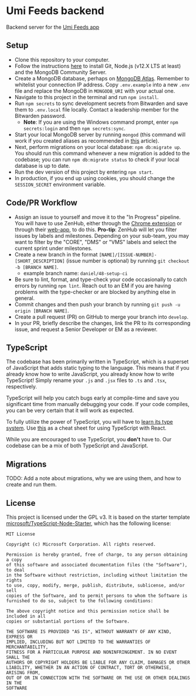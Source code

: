 # Umi Feeds backend

Backend server for the [Umi Feeds app](https://github.com/GTBitsOfGood/umi-feeds-app)

## Setup

- Clone this repository to your computer.
- Follow the instructions [here](https://www.notion.so/gtbitsofgood/Getting-Started-56106473076a47eaa8c863741becbf34) to install Git, Node.js (v12.X LTS at least) and the MongoDB Community Server.
- Create a MongoDB database, perhaps on [MongoDB Atlas](https://www.mongodb.com/cloud/atlas). Remember to whitelist your connection IP address. Copy `.env.example` into a new `.env` file and replace the MongoDB <password> in `MONGODB_URI` with your actual one.
- Navigate to this project in the terminal and run `npm install`.
- Run `npm secrets` to sync development secrets from Bitwarden and save them to `.env.local` file locally. Contact a leadership member for the Bitwarden password.
  - **Note**: If you are using the Windows command prompt, enter `npm secrets:login` and then `npm secrets:sync`.
- Start your local MongoDB server by running `mongod` (this command will work if you created aliases as recommended in [this](https://zellwk.com/blog/install-mongodb/) article).
- Next, perform migrations on your local database: `npm db:migrate up`. You should run this command whenever a new migration is added to the codebase; you can run `npm db:migrate status` to check if your local database is up to date.
- Run the dev version of this project by entering `npm start`.
- In production, if you end up using cookies, you should change the `SESSION_SECRET` environment variable.

## Code/PR Workflow

- Assign an issue to yourself and move it to the "In Progress" pipeline. You will have to use ZenHub, either through the [Chrome extension](https://chrome.google.com/webstore/detail/zenhub-for-github/ogcgkffhplmphkaahpmffcafajaocjbd) or through their [web-app](https://app.zenhub.com/), to do this. **Pro-tip**: ZenHub will let you filter issues by labels and milestones. Depending on your sub-team, you may want to filter by the "CORE", "DMS" or "VMS" labels and select the current sprint under milestones.
- Create a new branch in the format `[NAME]/[ISSUE-NUMBER]-[SHORT_DESCRIPTION]` (issue number is optional) by running `git checkout -b [BRANCH NAME]`.
  - example branch name: `daniel/48-setup-ci`
- Be sure to lint, format, and type-check your code occasionally to catch errors by running `npm lint`. Reach out to an EM if you are having problems with the type-checker or are blocked by anything else in general.
- Commit changes and then push your branch by running `git push -u origin [BRANCH NAME]`.
- Create a pull request (PR) on GitHub to merge your branch into `develop`.
- In your PR, briefly describe the changes, link the PR to its corresponding issue, and request a Senior Developer or EM as a reviewer.

## TypeScript

The codebase has been primarily written in TypeScript, which is a superset of JavaScript that adds static typing to the language. This means that if you already know how to write JavaScript, you already know how to write TypeScript! Simply rename your `.js` and `.jsx` files to `.ts` and `.tsx`, respectively.

TypeScript will help you catch bugs early at compile-time and save you significant time from manually debugging your code. If your code compiles, you can be very certain that it will work as expected.

To fully utilize the power of TypeScript, you will have to [learn its type system](https://learnxinyminutes.com/docs/typescript/). Use [this](https://github.com/typescript-cheatsheets/react-typescript-cheatsheet/blob/master/README.md#section-2-getting-started) as a cheat sheet for using TypeScript with React.

While you are encouraged to use TypeScript, you **don't** have to. Our codebase can be a mix of both TypeScript and JavaScript.

## Migrations

TODO: Add a note about migrations, why we are using them, and how to create and run them.

## License

This project is licensed under the GPL v3. It is based on the starter template [microsoft/TypeScript-Node-Starter](https://github.com/microsoft/TypeScript-Node-Starter/), which has the following license:

    MIT License

    Copyright (c) Microsoft Corporation. All rights reserved.

    Permission is hereby granted, free of charge, to any person obtaining a copy
    of this software and associated documentation files (the "Software"), to deal
    in the Software without restriction, including without limitation the rights
    to use, copy, modify, merge, publish, distribute, sublicense, and/or sell
    copies of the Software, and to permit persons to whom the Software is
    furnished to do so, subject to the following conditions:

    The above copyright notice and this permission notice shall be included in all
    copies or substantial portions of the Software.

    THE SOFTWARE IS PROVIDED "AS IS", WITHOUT WARRANTY OF ANY KIND, EXPRESS OR
    IMPLIED, INCLUDING BUT NOT LIMITED TO THE WARRANTIES OF MERCHANTABILITY,
    FITNESS FOR A PARTICULAR PURPOSE AND NONINFRINGEMENT. IN NO EVENT SHALL THE
    AUTHORS OR COPYRIGHT HOLDERS BE LIABLE FOR ANY CLAIM, DAMAGES OR OTHER
    LIABILITY, WHETHER IN AN ACTION OF CONTRACT, TORT OR OTHERWISE, ARISING FROM,
    OUT OF OR IN CONNECTION WITH THE SOFTWARE OR THE USE OR OTHER DEALINGS IN THE
    SOFTWARE
